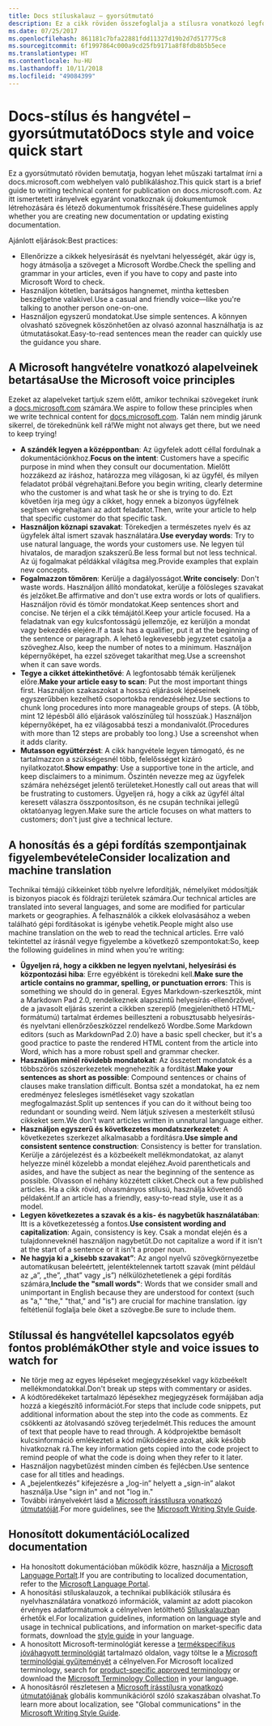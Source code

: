 ```yaml
---
title: Docs stíluskalauz – gyorsútmutató
description: Ez a cikk röviden összefoglalja a stílusra vonatkozó legfontosabb megfontolásokat a docs.microsoft.com-on való közreműködés megkezdéséhez.
ms.date: 07/25/2017
ms.openlocfilehash: 861181c7bfa22881fdd11327d19b2d7d517775c8
ms.sourcegitcommit: 6f1997864c000a9cd25fb9171a8f8fdb8b5b5ece
ms.translationtype: HT
ms.contentlocale: hu-HU
ms.lasthandoff: 10/11/2018
ms.locfileid: "49084399"
---
```

# <a name="docs-style-and-voice-quick-start"></a><span data-ttu-id="dbb71-103">Docs-stílus és hangvétel – gyorsútmutató</span><span class="sxs-lookup"><span data-stu-id="dbb71-103">Docs style and voice quick start</span></span>

<span data-ttu-id="dbb71-104">Ez a gyorsútmutató röviden bemutatja, hogyan lehet műszaki tartalmat írni a docs.microsoft.com webhelyen való publikáláshoz.</span><span class="sxs-lookup"><span data-stu-id="dbb71-104">This quick start is a brief guide to writing technical content for publication on docs.microsoft.com.</span></span> <span data-ttu-id="dbb71-105">Az itt ismertetett irányelvek egyaránt vonatkoznak új dokumentumok létrehozására és létező dokumentumok frissítésére.</span><span class="sxs-lookup"><span data-stu-id="dbb71-105">These guidelines apply whether you are creating new documentation or updating existing documentation.</span></span>

<span data-ttu-id="dbb71-106">Ajánlott eljárások:</span><span class="sxs-lookup"><span data-stu-id="dbb71-106">Best practices:</span></span>

- <span data-ttu-id="dbb71-107">Ellenőrizze a cikkek helyesírását és nyelvtani helyességét, akár úgy is, hogy átmásolja a szöveget a Microsoft Wordbe.</span><span class="sxs-lookup"><span data-stu-id="dbb71-107">Check the spelling and grammar in your articles, even if you have to copy and paste into Microsoft Word to check.</span></span>
- <span data-ttu-id="dbb71-108">Használjon kötetlen, barátságos hangnemet, mintha kettesben beszélgetne valakivel.</span><span class="sxs-lookup"><span data-stu-id="dbb71-108">Use a casual and friendly voice—like you're talking to another person one-on-one.</span></span>
- <span data-ttu-id="dbb71-109">Használjon egyszerű mondatokat.</span><span class="sxs-lookup"><span data-stu-id="dbb71-109">Use simple sentences.</span></span> <span data-ttu-id="dbb71-110">A könnyen olvasható szövegnek köszönhetően az olvasó azonnal használhatja is az útmutatásokat.</span><span class="sxs-lookup"><span data-stu-id="dbb71-110">Easy-to-read sentences mean the reader can quickly use the guidance you share.</span></span>

## <a name="use-the-microsoft-voice-principles"></a><span data-ttu-id="dbb71-111">A Microsoft hangvételre vonatkozó alapelveinek betartása</span><span class="sxs-lookup"><span data-stu-id="dbb71-111">Use the Microsoft voice principles</span></span>

<span data-ttu-id="dbb71-112">Ezeket az alapelveket tartjuk szem előtt, amikor technikai szövegeket írunk a [docs.microsoft.com](https://docs.microsoft.com) számára.</span><span class="sxs-lookup"><span data-stu-id="dbb71-112">We aspire to follow these principles when we write technical content for [docs.microsoft.com](https://docs.microsoft.com).</span></span> <span data-ttu-id="dbb71-113">Talán nem mindig járunk sikerrel, de törekednünk kell rá!</span><span class="sxs-lookup"><span data-stu-id="dbb71-113">We might not always get there, but we need to keep trying!</span></span>

- <span data-ttu-id="dbb71-114">**A szándék legyen a középpontban**: Az ügyfelek adott céllal fordulnak a dokumentációnkhoz.</span><span class="sxs-lookup"><span data-stu-id="dbb71-114">**Focus on the intent**: Customers have a specific purpose in mind when they consult our documentation.</span></span> <span data-ttu-id="dbb71-115">Mielőtt hozzákezd az íráshoz, határozza meg világosan, ki az ügyfél, és milyen feladatot próbál végrehajtani.</span><span class="sxs-lookup"><span data-stu-id="dbb71-115">Before you begin writing, clearly determine who the customer is and what task he or she is trying to do.</span></span> <span data-ttu-id="dbb71-116">Ezt követően írja meg úgy a cikket, hogy ennek a bizonyos ügyfélnek segítsen végrehajtani az adott feladatot.</span><span class="sxs-lookup"><span data-stu-id="dbb71-116">Then, write your article to help that specific customer do that specific task.</span></span>
- <span data-ttu-id="dbb71-117">**Használjon köznapi szavakat**: Törekedjen a természetes nyelv és az ügyfelek által ismert szavak használatára.</span><span class="sxs-lookup"><span data-stu-id="dbb71-117">**Use everyday words**: Try to use natural language, the words your customers use.</span></span> <span data-ttu-id="dbb71-118">Ne legyen túl hivatalos, de maradjon szakszerű.</span><span class="sxs-lookup"><span data-stu-id="dbb71-118">Be less formal but not less technical.</span></span> <span data-ttu-id="dbb71-119">Az új fogalmakat példákkal világítsa meg.</span><span class="sxs-lookup"><span data-stu-id="dbb71-119">Provide examples that explain new concepts.</span></span>
- <span data-ttu-id="dbb71-120">**Fogalmazzon tömören**: Kerülje a dagályosságot.</span><span class="sxs-lookup"><span data-stu-id="dbb71-120">**Write concisely**: Don't waste words.</span></span> <span data-ttu-id="dbb71-121">Használjon állító mondatokat, kerülje a fölösleges szavakat és jelzőket.</span><span class="sxs-lookup"><span data-stu-id="dbb71-121">Be affirmative and don't use extra words or lots of qualifiers.</span></span> <span data-ttu-id="dbb71-122">Használjon rövid és tömör mondatokat.</span><span class="sxs-lookup"><span data-stu-id="dbb71-122">Keep sentences short and concise.</span></span> <span data-ttu-id="dbb71-123">Ne térjen el a cikk témájától.</span><span class="sxs-lookup"><span data-stu-id="dbb71-123">Keep your article focused.</span></span> <span data-ttu-id="dbb71-124">Ha a feladatnak van egy kulcsfontosságú jellemzője, ez kerüljön a mondat vagy bekezdés elejére.</span><span class="sxs-lookup"><span data-stu-id="dbb71-124">If a task has a qualifier, put it at the beginning of the sentence or paragraph.</span></span> <span data-ttu-id="dbb71-125">A lehető legkevesebb jegyzetet csatolja a szöveghez.</span><span class="sxs-lookup"><span data-stu-id="dbb71-125">Also, keep the number of notes to a minimum.</span></span> <span data-ttu-id="dbb71-126">Használjon képernyőképet, ha ezzel szöveget takaríthat meg.</span><span class="sxs-lookup"><span data-stu-id="dbb71-126">Use a screenshot when it can save words.</span></span>
- <span data-ttu-id="dbb71-127">**Tegye a cikket áttekinthetővé**: A legfontosabb témák kerüljenek előre.</span><span class="sxs-lookup"><span data-stu-id="dbb71-127">**Make your article easy to scan**: Put the most important things first.</span></span> <span data-ttu-id="dbb71-128">Használjon szakaszokat a hosszú eljárások lépéseinek egyszerűbben kezelhető csoportokba rendezéséhez.</span><span class="sxs-lookup"><span data-stu-id="dbb71-128">Use sections to chunk long procedures into more manageable groups of steps.</span></span> <span data-ttu-id="dbb71-129">(A több, mint 12 lépésből álló eljárások valószínűleg túl hosszúak.) Használjon képernyőképet, ha ez világosabbá teszi a mondanivalót.</span><span class="sxs-lookup"><span data-stu-id="dbb71-129">(Procedures with more than 12 steps are probably too long.) Use a screenshot when it adds clarity.</span></span>
- <span data-ttu-id="dbb71-130">**Mutasson együttérzést**: A cikk hangvétele legyen támogató, és ne tartalmazzon a szükségesnél több, felelősséget kizáró nyilatkozatot.</span><span class="sxs-lookup"><span data-stu-id="dbb71-130">**Show empathy**: Use a supportive tone in the article, and keep disclaimers to a minimum.</span></span> <span data-ttu-id="dbb71-131">Őszintén nevezze meg az ügyfelek számára nehézséget jelentő területeket.</span><span class="sxs-lookup"><span data-stu-id="dbb71-131">Honestly call out areas that will be frustrating to customers.</span></span> <span data-ttu-id="dbb71-132">Ügyeljen rá, hogy a cikk az ügyfél által keresett válaszra összpontosítson, és ne csupán technikai jellegű oktatóanyag legyen.</span><span class="sxs-lookup"><span data-stu-id="dbb71-132">Make sure the article focuses on what matters to customers; don't just give a technical lecture.</span></span>

## <a name="consider-localization-and-machine-translation"></a><span data-ttu-id="dbb71-133">A honosítás és a gépi fordítás szempontjainak figyelembevétele</span><span class="sxs-lookup"><span data-stu-id="dbb71-133">Consider localization and machine translation</span></span>

<span data-ttu-id="dbb71-134">Technikai témájú cikkeinket több nyelvre lefordítják, némelyiket módosítják is bizonyos piacok és földrajzi területek számára.</span><span class="sxs-lookup"><span data-stu-id="dbb71-134">Our technical articles are translated into several languages, and some are modified for particular markets or geographies.</span></span> <span data-ttu-id="dbb71-135">A felhasználók a cikkek elolvasásához a weben található gépi fordításokat is igénybe vehetik.</span><span class="sxs-lookup"><span data-stu-id="dbb71-135">People might also use machine translation on the web to read the technical articles.</span></span> <span data-ttu-id="dbb71-136">Erre való tekintettel az írásnál vegye figyelembe a következő szempontokat:</span><span class="sxs-lookup"><span data-stu-id="dbb71-136">So, keep the following guidelines in mind when you're writing:</span></span>

- <span data-ttu-id="dbb71-137">**Ügyeljen rá, hogy a cikkben ne legyen nyelvtani, helyesírási és központozási hiba**: Erre egyébként is törekedni kell.</span><span class="sxs-lookup"><span data-stu-id="dbb71-137">**Make sure the article contains no grammar, spelling, or punctuation errors**: This is something we should do in general.</span></span> <span data-ttu-id="dbb71-138">Egyes Markdown-szerkesztők, mint a Markdown Pad 2.0, rendelkeznek alapszintű helyesírás-ellenőrzővel, de a javasolt eljárás szerint a cikkben szereplő (megjeleníthető HTML-formátumú) tartalmat érdemes beilleszteni a robusztusabb helyesírás- és nyelvtani ellenőrzőeszközzel rendelkező Wordbe.</span><span class="sxs-lookup"><span data-stu-id="dbb71-138">Some Markdown editors (such as MarkdownPad 2.0) have a basic spell checker, but it's a good practice to paste the rendered HTML content from the article into Word, which has a more robust spell and grammar checker.</span></span>
- <span data-ttu-id="dbb71-139">**Használjon minél rövidebb mondatokat**: Az összetett mondatok és a többszörös szószerkezetek megnehezítik a fordítást.</span><span class="sxs-lookup"><span data-stu-id="dbb71-139">**Make your sentences as short as possible**: Compound sentences or chains of clauses make translation difficult.</span></span> <span data-ttu-id="dbb71-140">Bontsa szét a mondatokat, ha ez nem eredményez felesleges ismétléseket vagy szokatlan megfogalmazást.</span><span class="sxs-lookup"><span data-stu-id="dbb71-140">Split up sentences if you can do it without being too redundant or sounding weird.</span></span> <span data-ttu-id="dbb71-141">Nem látjuk szívesen a mesterkélt stílusú cikkeket sem.</span><span class="sxs-lookup"><span data-stu-id="dbb71-141">We don't want articles written in unnatural language either.</span></span>
- <span data-ttu-id="dbb71-142">**Használjon egyszerű és következetes mondatszerkezetet**: A következetes szerkezet alkalmasabb a fordításra.</span><span class="sxs-lookup"><span data-stu-id="dbb71-142">**Use simple and consistent sentence construction**: Consistency is better for translation.</span></span> <span data-ttu-id="dbb71-143">Kerülje a zárójelezést és a közbeékelt mellékmondatokat, az alanyt helyezze minél közelebb a mondat elejéhez.</span><span class="sxs-lookup"><span data-stu-id="dbb71-143">Avoid parentheticals and asides, and have the subject as near the beginning of the sentence as possible.</span></span> <span data-ttu-id="dbb71-144">Olvasson el néhány közzétett cikket.</span><span class="sxs-lookup"><span data-stu-id="dbb71-144">Check out a few published articles.</span></span> <span data-ttu-id="dbb71-145">Ha a cikk rövid, olvasmányos stílusú, használja követendő példaként.</span><span class="sxs-lookup"><span data-stu-id="dbb71-145">If an article has a friendly, easy-to-read style, use it as a model.</span></span>
- <span data-ttu-id="dbb71-146">**Legyen következetes a szavak és a kis- és nagybetűk használatában**: Itt is a következetesség a fontos.</span><span class="sxs-lookup"><span data-stu-id="dbb71-146">**Use consistent wording and capitalization**: Again, consistency is key.</span></span> <span data-ttu-id="dbb71-147">Csak a mondat elején és a tulajdonneveknél használjon nagybetűt.</span><span class="sxs-lookup"><span data-stu-id="dbb71-147">Do not capitalize a word if it isn't at the start of a sentence or it isn't a proper noun.</span></span>
- <span data-ttu-id="dbb71-148">**Ne hagyja ki a „kisebb szavakat”**: Az angol nyelvű szövegkörnyezetbe automatikusan beleértett, jelentéktelennek tartott szavak (mint például az „a”, „the”, „that” vagy „is”) nélkülözhetetlenek a gépi fordítás számára,</span><span class="sxs-lookup"><span data-stu-id="dbb71-148">**Include the "small words"**: Words that we consider small and unimportant in English because they are understood for context (such as "a," "the," "that," and "is") are crucial for machine translation.</span></span> <span data-ttu-id="dbb71-149">így feltétlenül foglalja bele őket a szövegbe.</span><span class="sxs-lookup"><span data-stu-id="dbb71-149">Be sure to include them.</span></span>

## <a name="other-style-and-voice-issues-to-watch-for"></a><span data-ttu-id="dbb71-150">Stílussal és hangvétellel kapcsolatos egyéb fontos problémák</span><span class="sxs-lookup"><span data-stu-id="dbb71-150">Other style and voice issues to watch for</span></span>

- <span data-ttu-id="dbb71-151">Ne törje meg az egyes lépéseket megjegyzésekkel vagy közbeékelt mellékmondatokkal.</span><span class="sxs-lookup"><span data-stu-id="dbb71-151">Don't break up steps with commentary or asides.</span></span>
- <span data-ttu-id="dbb71-152">A kódtöredékeket tartalmazó lépésekhez megjegyzések formájában adja hozzá a kiegészítő információt.</span><span class="sxs-lookup"><span data-stu-id="dbb71-152">For steps that include code snippets, put additional information about the step into the code as comments.</span></span> <span data-ttu-id="dbb71-153">Ez csökkenti az átolvasandó szöveg terjedelmét.</span><span class="sxs-lookup"><span data-stu-id="dbb71-153">This reduces the amount of text that people have to read through.</span></span> <span data-ttu-id="dbb71-154">A kódprojektbe bemásolt kulcsinformáció emlékezteti a kód működésére azokat, akik később hivatkoznak rá.</span><span class="sxs-lookup"><span data-stu-id="dbb71-154">The key information gets copied into the code project to remind people of what the code is doing when they refer to it later.</span></span>
- <span data-ttu-id="dbb71-155">Használjon nagybetűzést minden címben és fejlécben.</span><span class="sxs-lookup"><span data-stu-id="dbb71-155">Use sentence case for all titles and headings.</span></span>
- <span data-ttu-id="dbb71-156">A „bejelentkezés” kifejezésre a „log-in” helyett a „sign-in” alakot használja.</span><span class="sxs-lookup"><span data-stu-id="dbb71-156">Use "sign in" and not "log in."</span></span>
- <span data-ttu-id="dbb71-157">További irányelvekért lásd a [ Microsoft írásstílusra vonatkozó útmutatóját](https://docs.microsoft.com/style-guide/welcome).</span><span class="sxs-lookup"><span data-stu-id="dbb71-157">For more guidelines, see the [Microsoft Writing Style Guide](https://docs.microsoft.com/style-guide/welcome).</span></span>

## <a name="localized-documentation"></a><span data-ttu-id="dbb71-158">Honosított dokumentáció</span><span class="sxs-lookup"><span data-stu-id="dbb71-158">Localized documentation</span></span>

- <span data-ttu-id="dbb71-159">Ha honosított dokumentációban működik közre, használja a [Microsoft Language Portalt](https://www.microsoft.com/Language/Default.aspx).</span><span class="sxs-lookup"><span data-stu-id="dbb71-159">If you are contributing to localized documentation, refer to the [Microsoft Language Portal](https://www.microsoft.com/Language/Default.aspx).</span></span>
- <span data-ttu-id="dbb71-160">A honosítási stíluskalauzok, a technikai publikációk stílusára és nyelvhasználatára vonatkozó információk, valamint az adott piacokon érvényes adatformátumok a célnyelven letölthető [Stíluskalauzban](https://www.microsoft.com/Language/StyleGuides) érhetők el.</span><span class="sxs-lookup"><span data-stu-id="dbb71-160">For localization guidelines, information on language style and usage in technical publications, and information on market-specific data formats, download the [style guide](https://www.microsoft.com/Language/StyleGuides) in your language.</span></span>
- <span data-ttu-id="dbb71-161">A honosított Microsoft-terminológiát keresse a [termékspecifikus jóváhagyott terminológiát](https://www.microsoft.com/Language/Default.aspx) tartalmazó oldalon, vagy töltse le a [Microsoft terminológiai gyűjteményét](https://www.microsoft.com/Language/Terminology.aspx) a célnyelven.</span><span class="sxs-lookup"><span data-stu-id="dbb71-161">For Microsoft localized terminology, search for [product-specific approved terminology](https://www.microsoft.com/Language/Default.aspx) or download the [Microsoft Terminology Collection](https://www.microsoft.com/Language/Terminology.aspx) in your language.</span></span>
- <span data-ttu-id="dbb71-162">A honosításról részletesen a [Microsoft írásstílusra vonatkozó útmutatójának](https://docs.microsoft.com/style-guide/global-communications) globális kommunikációról szóló szakaszában olvashat.</span><span class="sxs-lookup"><span data-stu-id="dbb71-162">To learn more about localization, see "Global communications" in the [Microsoft Writing Style Guide](https://docs.microsoft.com/style-guide/global-communications).</span></span>

